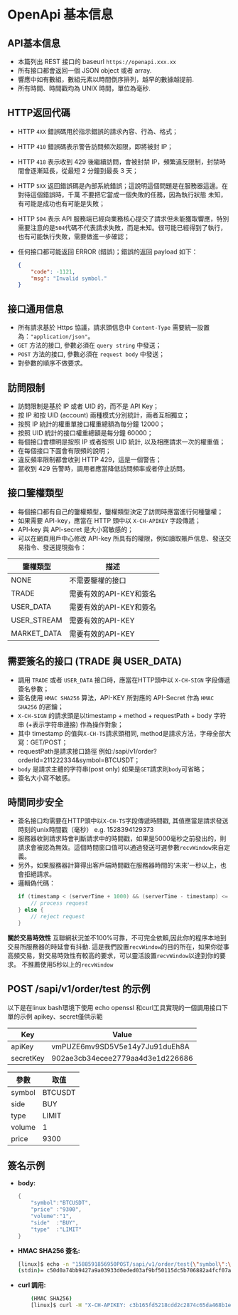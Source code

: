 # OpenApi 基本信息

## API基本信息

* 本篇列出 REST 接口的 baseurl `https://openapi.xxx.xx`
* 所有接口都會返回一個 JSON object 或者 array.
* 響應中如有數組，數組元素以時間倒序排列，越早的數據越提前.
* 所有時間、時間戳均為 UNIX 時間，單位為毫秒.

## HTTP返回代碼

* HTTP `4XX` 錯誤碼用於指示錯誤的請求內容、行為、格式；
* HTTP `410` 錯誤碼表示警告訪問頻次超限，即將被封 IP；
* HTTP `418` 表示收到 429 後繼續訪問，會被封禁 IP，頻繁違反限制，封禁時間會逐漸延長，從最短 2 分鐘到最長 3 天；
* HTTP `5XX` 返回錯誤碼是內部系統錯誤；這說明這個問題是在服務器這邊。在對待這個錯誤時，千萬 不要把它當成一個失敗的任務，因為執行狀態 未知，有可能是成功也有可能是失敗；
* HTTP `504` 表示 API 服務端已經向業務核心提交了請求但未能獲取響應，特別需要注意的是`504`代碼不代表請求失敗，而是未知。很可能已經得到了執行，也有可能執行失敗，需要做進一步確認；
* 任何接口都可能返回 ERROR (錯誤)；錯誤的返回 payload 如下：

    ```json
    {
        "code": -1121,
        "msg": "Invalid symbol."
    }
    ```

## 接口通用信息

* 所有請求基於 Https 協議，請求頭信息中 `Content-Type` 需要統一設置為：`"application/json"`。
* `GET` 方法的接口, 參數必須在 `query string` 中發送；
* `POST` 方法的接口, 參數必須在 `request body` 中發送；
* 對參數的順序不做要求。

## 訪問限制

* 訪問限制是基於 IP 或者 UID 的，而不是 API Key；
* 按 IP 和按 UID (account) 兩種模式分別統計，兩者互相獨立；
* 按照 IP 統計的權重單接口權重總額為每分鐘 12000；
* 按照 UID 統計的接口權重總額是每分鐘 60000；
* 每個接口會標明是按照 IP 或者按照 UID 統計, 以及相應請求一次的權重值；
* 在每個接口下面會有限頻的說明；
* 違反頻率限制都會收到 HTTP 429，這是一個警告；
* 當收到 429 告警時，調用者應當降低訪問頻率或者停止訪問。

## 接口鑒權類型

* 每個接口都有自己的鑒權類型，鑒權類型決定了訪問時應當進行何種鑒權；
* 如果需要 API-key，應當在 HTTP 頭中以 `X-CH-APIKEY` 字段傳遞；
* API-key 與 API-secret 是大小寫敏感的；
* 可以在網頁用戶中心修改 API-key 所具有的權限，例如讀取賬戶信息、發送交易指令、發送提現指令：

| 鑒權類型         | 描述              |
| ------------ | --------------- |
| NONE         | 不需要鑒權的接口        |
| TRADE        | 需要有效的API-KEY和簽名 |
| USER\_DATA   | 需要有效的API-KEY和簽名 |
| USER\_STREAM | 需要有效的API-KEY    |
| MARKET\_DATA | 需要有效的API-KEY    |

## 需要簽名的接口 (TRADE 與 USER\_DATA)

* 調用 `TRADE` 或者 `USER_DATA` 接口時，應當在HTTP頭中以 `X-CH-SIGN` 字段傳遞簽名參數；
* 簽名使用 `HMAC SHA256` 算法，API-KEY 所對應的 API-Secret 作為 `HMAC SHA256` 的密鑰；
* `X-CH-SIGN` 的請求頭是以timestamp + method + requestPath + body 字符串 (+表示字符串連接) 作為操作對象；
* 其中 timestamp 的值與`X-CH-TS`請求頭相同, method是請求方法，字母全部大寫：GET/POST；
* requestPath是請求接口路徑 例如:/sapi/v1/order?orderId=211222334\&symbol=BTCUSDT；
* `body` 是請求主體的字符串(post only) 如果是`GET`請求則`body`可省略；
* 簽名大小寫不敏感。

## 時間同步安全

* 簽名接口均需要在HTTP頭中以`X-CH-TS`字段傳遞時間戳, 其值應當是請求發送時刻的unix時間戳（毫秒） e.g. 1528394129373
* 服務器收到請求時會判斷請求中的時間戳，如果是5000毫秒之前發出的，則請求會被認為無效。這個時間窗口值可以通過發送可選參數`recvWindow`來自定義。
* 另外，如果服務器計算得出客戶端時間戳在服務器時間的‘未來’一秒以上，也會拒絕請求。
* 邏輯偽代碼：
    ```java
    if (timestamp < (serverTime + 1000) && (serverTime - timestamp) <= recvWindow) {
        // process request
    } else {
        // reject request
    }
    ```

**關於交易時效性** 互聯網狀況並不100%可靠，不可完全依賴,因此你的程序本地到交易所服務器的時延會有抖動. 這是我們設置`recvWindow`的目的所在，如果你從事高頻交易，對交易時效性有較高的要求，可以靈活設置`recvWindow`以達到你的要求。 不推薦使用5秒以上的`recvWindow`

## POST /sapi/v1/order/test 的示例

以下是在linux bash環境下使用 echo openssl 和curl工具實現的一個調用接口下單的示例 apikey、secret僅供示範

| Key       | Value                            |
| --------- | -------------------------------- |
| apiKey    | vmPUZE6mv9SD5V5e14y7Ju91duEh8A   |
| secretKey | 902ae3cb34ecee2779aa4d3e1d226686 |

| 參數     | 取值      |
| ------ | ------- |
| symbol | BTCUSDT |
| side   | BUY     |
| type   | LIMIT   |
| volume | 1       |
| price  | 9300    |

## 簽名示例

* **body:**

    ```java
    {
        "symbol":"BTCUSDT",
        "price" :"9300",
        "volume":"1",
        "side"  :"BUY",
        "type"  :"LIMIT"
    }
    ```

* **HMAC SHA256 簽名:**

    ```bash
    [linux]$ echo -n "1588591856950POST/sapi/v1/order/test{\"symbol\":\"BTCUSDT\",\"price\":\"9300\",\"volume\":\"1\",\"side\":\"BUY\",\"type\":\"LIMIT\"}" | openssl dgst -sha256 -hmac "902ae3cb34ecee2779aa4d3e1d226686"
    (stdin)= c50d0a74bb9427a9a03933d0eded03af9bf50115dc5b706882a4fcf07a26b761
    ```

* **curl 調用:**

    ```bash
        (HMAC SHA256)
        [linux]$ curl -H "X-CH-APIKEY: c3b165fd5218cdd2c2874c65da468b1e" -H "X-CH-SIGN: c50d0a74bb9427a9a03933d0eded03af9bf50115dc5b706882a4fcf07a26b761" -H "X-CH-TS: 1588591856950" -H "Content-Type:application/json" -X POST 'http://localhost:30000/sapi/v1/order/test' -d '{"symbol":"BTCUSDT","price":"9300","quantity":"1","side":"BUY","type":"LIMIT"}'
    ```
